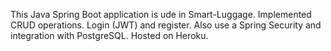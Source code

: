 This Java Spring Boot application is ude in Smart-Luggage. 
Implemented CRUD operations.
Login (JWT) and register.
Also  use a Spring Security and integration with PostgreSQL.
Hosted on Heroku.



